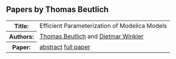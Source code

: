 ## Papers by Thomas Beutlich
<table><tr><th>Title:</th>
<td>Efficient Parameterization of Modelica Models</td>
</tr>
<tr><th>Authors:</th>
<td>
<a href="/proceedings/authors/ThomasBeutlich">Thomas Beutlich</a> and <a href="/proceedings/authors/DietmarWinkler">Dietmar Winkler</a></td>
</tr>
<tr><th>Paper:</th>
<td><a href="/abstracts/abstract_2A_3">abstract</a> <a href="/proceedings/papers/Modelica2021session2A_paper3.pdf">full paper</a></td>
</tr>
</table><br>
